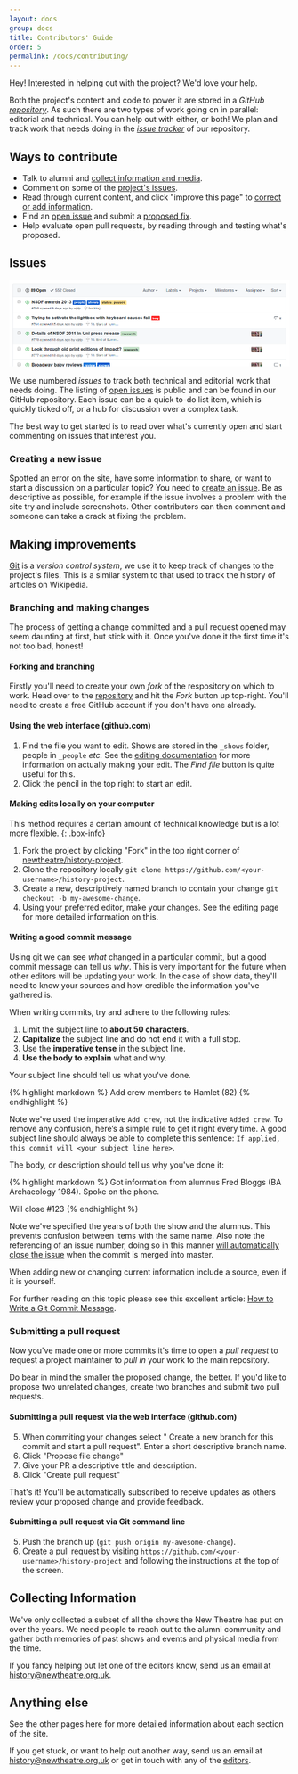 ```yaml
---
layout: docs
group: docs
title: Contributors' Guide
order: 5
permalink: /docs/contributing/
---
```


Hey! Interested in helping out with the project? We'd love your help.

Both the project's content and code to power it are stored in a _GitHub [repository][gh-repo]_. As such there are two types of work going on in parallel: editorial and technical. You can help out with either, or both! We plan and track work that needs doing in the [_issue tracker_][gh-issues] of our repository.


## Ways to contribute

- Talk to alumni and [collect information and media](#-collecting-information).
- Comment on some of the [project's issues](#-issues).
- Read through current content, and click "improve this page" to [correct or add information](#-making-improvements).
- Find an [open issue](#-issues) and submit a [proposed fix](#-making-improvements).
- Help evaluate open pull requests, by reading through and testing what's proposed.


## <i class="octicon octicon-issue-closed"></i> Issues

![Listing of issues](/images/docs/gh-issues.png)

We use numbered _issues_ to track both technical and editorial work that needs doing. The listing of [open issues][gh-issues] is public and can be found in our GitHub repository. Each issue can be a quick to-do list item, which is quickly ticked off, or a hub for discussion over a complex task.

The best way to get started is to read over what's currently open and start commenting on issues that interest you.

### <i class="octicon octicon-issue-opened"></i> Creating a new issue

Spotted an error on the site, have some information to share, or want to start a discussion on a particular topic? You need to [create an issue][gh-issues-new]. Be as descriptive as possible, for example if the issue involves a problem with the site try and include screenshots. Other contributors can then comment and someone can take a crack at fixing the problem.


## <i class="octicon octicon-repo-push"></i> Making improvements

[Git][git-scm] is a _version control system_, we use it to keep track of changes to the project's files. This is a similar system to that used to track the history of articles on Wikipedia.

### <i class="octicon octicon-repo-forked"></i> Branching and making changes

The process of getting a change committed and a pull request opened may seem daunting at first, but stick with it. Once you've done it the first time it's not too bad, honest!

#### Forking and branching

Firstly you'll need to create your own _fork_ of the respository on which to work. Head over to the [repository][gh-repo] and hit the _<i class="octicon octicon-repo-forked"></i> Fork_ button up top-right. You'll need to create a free GitHub account if you don't have one already.

#### Using the web interface (github.com)

1. Find the file you want to edit. Shows are stored in the `_shows` folder, people in `_people` _etc._ See the [editing documentation](/docs/editing/) for more information on actually making your edit. The _Find file_ button is quite useful for this.
2. Click the <i class="octicon octicon-pencil"></i> pencil in the top right to start an edit.

#### Making edits locally on your computer

This method requires a certain amount of technical knowledge but is a lot more flexible.
{: .box-info}

1. Fork the project by clicking "Fork" in the top right corner of [newtheatre/history-project](https://github.com/newtheatre/history-project).
2. Clone the repository locally `git clone https://github.com/<your-username>/history-project`.
3. Create a new, descriptively named branch to contain your change `git checkout -b my-awesome-change`.
4. Using your preferred editor, make your changes. See the editing page for more detailed information on this.

#### Writing a good commit message

Using git we can see _what_ changed in a particular commit, but a good commit message can tell us _why_. This is very important for the future when other editors will be updating your work. In the case of show data, they'll need to know your sources and how credible the information you've gathered is.

When writing commits, try and adhere to the following rules:

1. Limit the subject line to **about 50 characters**.
2. **Capitalize** the subject line and do not end it with a full stop.
3. Use the **imperative tense** in the subject line.
4. **Use the body to explain** what and why.

Your subject line should tell us what you've done.

{% highlight markdown %}
Add crew members to Hamlet (82)
{% endhighlight %}

Note we've used the imperative `Add crew`, not the indicative `Added crew`. To remove any confusion, here’s a simple rule to get it right every time. A good subject line should always be able to complete this sentence: `If applied, this commit will <your subject line here>`.

The body, or description should tell us why you've done it:

{% highlight markdown %}
Got information from alumnus Fred Bloggs (BA Archaeology 1984). Spoke on the phone.

Will close #123
{% endhighlight %}

Note we've specified the years of both the show and the alumnus. This prevents confusion between items with the same name. Also note the referencing of an issue number, doing so in this manner [will automatically close the issue][gh-help-auto-close] when the commit is merged into master.

When adding new or changing current information include a source, even if it is yourself.

For further reading on this topic please see this excellent article: [How to Write a Git Commit Message][chris-beams-commits].

### <i class="octicon octicon-git-pull-request"></i> Submitting a pull request

Now you've made one or more commits it's time to open a _pull request_ to request a project maintainer to _pull in_ your work to the main repository.

Do bear in mind the smaller the proposed change, the better. If you'd like to propose two unrelated changes, create two branches and submit two pull requests.

#### Submitting a pull request via the web interface (github.com)

5. When commiting your changes select "<i class="octicon octicon-git-pull-request"></i> Create a new branch for this commit and start a pull request". Enter a short descriptive branch name.
6. Click "Propose file change"
7. Give your PR a descriptive title and description.
8. Click "Create pull request"

That's it! You'll be automatically subscribed to receive updates as others review your proposed change and provide feedback.

#### Submitting a pull request via Git command line

5. Push the branch up (`git push origin my-awesome-change`).
6. Create a pull request by visiting `https://github.com/<your-username>/history-project` and following the instructions at the top of the screen.


## <i class="fa fa-envelope"></i> Collecting Information

We've only collected a subset of all the shows the New Theatre has put on over the years. We need people to reach out to the alumni community and gather both memories of past shows and events and physical media from the time.

If you fancy helping out let one of the editors know, send us an email at <history@newtheatre.org.uk>.


## Anything else

See the other pages here for more detailed information about each section of the site.

If you get stuck, or want to help out another way, send us an email at <history@newtheatre.org.uk> or get in touch with any of the [editors](https://github.com/orgs/newtheatre/people).


[gh-repo]: https://github.com/newtheatre/history-project
[gh-issues]: https://github.com/newtheatre/history-project/issues
[gh-issues-new]: https://github.com/newtheatre/history-project/issues/new
[gh-pulls]: https://github.com/newtheatre/history-project/pulls

[git-scm]: https://git-scm.com/

[chris-beams-commits]: https://chris.beams.io/posts/git-commit/
[gh-help-auto-close]: https://help.github.com/articles/closing-issues-via-commit-messages/
